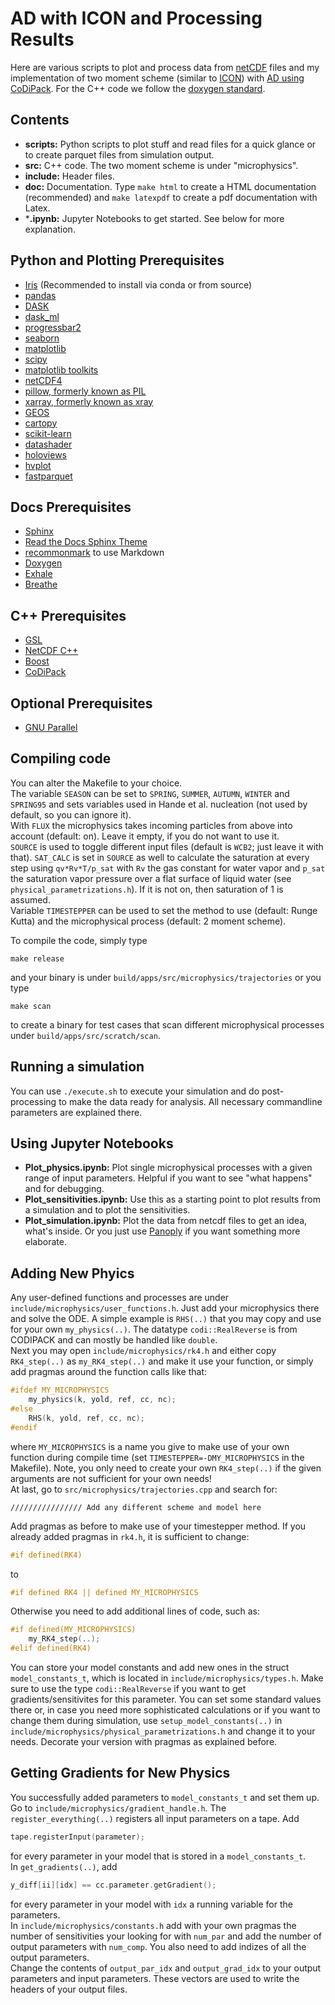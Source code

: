 AD with ICON and Processing Results
===================================

Here are various scripts to plot and process data from [netCDF](https://www.unidata.ucar.edu/software/netcdf/) files and my implementation of two moment scheme (similar to [ICON](https://www.dwd.de/EN/research/weatherforecasting/num_modelling/01_num_weather_prediction_modells/icon_description.html)) with [AD using CoDiPack](https://github.com/scicompkl/codipack). For the C++ code we follow the
[doxygen standard](http://www.doxygen.nl/manual/docblocks.html).

Contents
---------

- **scripts:** Python scripts to plot stuff and read files for a quick glance or to create parquet files from simulation output.
- **src:** C++ code. The two moment scheme is under "microphysics".
- **include:** Header files.
- **doc:** Documentation. Type `make html` to create a HTML documentation (recommended) and `make latexpdf` to create a pdf documentation with Latex.
- ***.ipynb:** Jupyter Notebooks to get started. See below for more explanation.


Python and Plotting Prerequisites
---------------------

- [Iris](https://github.com/SciTools/iris) (Recommended to install via conda or from source)
- [pandas](https://pandas.pydata.org/)
- [DASK](https://dask.org/)
- [dask_ml](https://dask-ml.readthedocs.io/en/latest/)
- [progressbar2](https://pypi.org/project/progressbar2/)
- [seaborn](https://seaborn.pydata.org/)
- [matplotlib](https://matplotlib.org/)
- [scipy](https://www.scipy.org/)
- [matplotlib toolkits](https://matplotlib.org/1.4.3/mpl_toolkits/index.html)
- [netCDF4](https://unidata.github.io/netcdf4-python/netCDF4/index.html)
- [pillow, formerly known as PIL](https://pillow.readthedocs.io/en/stable/)
- [xarray, formerly known as xray](http://xarray.pydata.org/en/stable/)
- [GEOS](https://github.com/libgeos/geos)
- [cartopy](https://scitools.org.uk/cartopy/docs/latest/)
- [scikit-learn](https://scikit-learn.org/stable/)
- [datashader](https://datashader.org/index.html)
- [holoviews](http://holoviews.org/)
- [hvplot](https://hvplot.holoviz.org/)
- [fastparquet](https://github.com/dask/fastparquet)

Docs Prerequisites
-------------------------
- [Sphinx](http://www.sphinx-doc.org/en/master/)
- [Read the Docs Sphinx Theme](https://sphinx-rtd-theme.readthedocs.io/en/stable/)
- [recommonmark](https://www.sphinx-doc.org/en/master/usage/markdown.html) to use Markdown
- [Doxygen](http://www.doxygen.nl/index.html)
- [Exhale](https://exhale.readthedocs.io/en/latest/overview.html)
- [Breathe](https://breathe.readthedocs.io/en/latest/)


C++ Prerequisites
-----------------
- [GSL](https://www.gnu.org/software/gsl/)
- [NetCDF C++](https://github.com/Unidata/netcdf-cxx4/releases)
- [Boost](https://www.boost.org/)
- [CoDiPack](https://www.scicomp.uni-kl.de/software/codi/)

Optional Prerequisites
----------------------
- [GNU Parallel](https://www.gnu.org/software/parallel/)


Compiling code
---------------
You can alter the Makefile to your choice. \
The variable `SEASON` can be set to
`SPRING`, `SUMMER`, `AUTUMN`, `WINTER` and `SPRING95` and sets variables used
in Hande et al. nucleation (not used by default, so you can ignore it). \
With `FLUX` the microphysics takes incoming particles from above into account (default: on).
Leave it empty, if you do not want to use it. \
`SOURCE` is used to toggle different input files (default is `WCB2`; just leave it with that).
`SAT_CALC` is set in `SOURCE` as well to calculate the saturation at every step using `qv*Rv*T/p_sat`
with `Rv` the gas constant for water vapor and `p_sat` the
saturation vapor pressure over a flat surface of liquid water (see `physical_parametrizations.h`).
If it is not on, then saturation of 1 is assumed. \
Variable `TIMESTEPPER` can be used to set the method to use (default: Runge Kutta)
and the microphysical process (default: 2 moment scheme).

To compile the code, simply type
```
make release
```
and your binary is under `build/apps/src/microphysics/trajectories` or you
type
```
make scan
```
to create a binary for test cases that scan different microphysical processes
under `build/apps/src/scratch/scan`.

Running a simulation
---------------------
You can use `./execute.sh` to execute your simulation and do post-processing
to make the data ready for analysis.
All necessary commandline parameters are explained there.

Using Jupyter Notebooks
-----------------------
- **Plot_physics.ipynb:** Plot single microphysical processes with a given range
of input parameters. Helpful if you want to see "what happens" and for debugging.
- **Plot_sensitivities.ipynb:** Use this as a starting point to plot results
from a simulation and to plot the sensitivities.
- **Plot_simulation.ipynb:** Plot the data from netcdf files to get an idea, what's inside.
Or you just use [Panoply](https://www.giss.nasa.gov/tools/panoply/) if you want something more elaborate.

Adding New Phyics
------------------
Any user-defined functions and processes are under `include/microphysics/user_functions.h`.
Just add your microphysics there and solve the ODE. A simple example is `RHS(..)` that
you may copy and use for your own `my_physics(..)`.
The datatype `codi::RealReverse` is from CODIPACK and can mostly
be handled like `double`. \
Next you may open `include/microphysics/rk4.h` and either copy `RK4_step(..)` as
`my_RK4_step(..)` and make it use your function,
or simply add pragmas around the function calls like that:
```C++
#ifdef MY_MICROPHYSICS
    my_physics(k, yold, ref, cc, nc);
#else
    RHS(k, yold, ref, cc, nc);
#endif
```
where `MY_MICROPHYSICS` is a name you give to make use of your own function during
compile time (set `TIMESTEPPER=-DMY_MICROPHYSICS` in the Makefile).
Note, you only need to create your own `RK4_step(..)` if the given arguments are
not sufficient for your own needs! \
At last, go to `src/microphysics/trajectories.cpp` and search for:
```
//////////////// Add any different scheme and model here
```
Add pragmas as before to make use of your timestepper method. If you already
added pragmas in `rk4.h`, it is sufficient to change:
```C++
#if defined(RK4)
```
to
```C++
#if defined RK4 || defined MY_MICROPHYSICS
```
Otherwise you need to add additional lines of code, such as:
```C++
#if defined(MY_MICROPHYSICS)
    my_RK4_step(..);
#elif defined(RK4)
```
You can store your model constants and add new ones in the struct
`model_constants_t`, which is located in `include/microphysics/types.h`.
Make sure to use the type `codi::RealReverse` if you want to get
gradients/sensitivites for this parameter. You can set some standard values there
or, in case you need more sophisticated calculations or if you want to change
them during simulation, use `setup_model_constants(..)` in
`include/microphysics/physical_parametrizations.h` and change it to your needs.
Decorate your version with pragmas as explained before.

Getting Gradients for New Physics
---------------------------------
You successfully added parameters to `model_constants_t` and set them up.
Go to `include/microphysics/gradient_handle.h`. The `register_everything(..)`
registers all input parameters on a tape. Add
```C++
tape.registerInput(parameter);
```
for every parameter in your model that is stored in a `model_constants_t`. \
In `get_gradients(..)`, add
```C++
y_diff[ii][idx] == cc.parameter.getGradient();
```
for every parameter in your model with `idx` a running variable for the parameters. \
In `include/microphysics/constants.h` add with your own pragmas the number
of sensitivities your looking for with `num_par` and add the number of output
parameters with `num_comp`. You also need to add indizes of all the output
parameters. \
Change the contents of `output_par_idx` and `output_grad_idx` to your output
parameters and input parameters. These vectors are used to write the headers
of your output files.